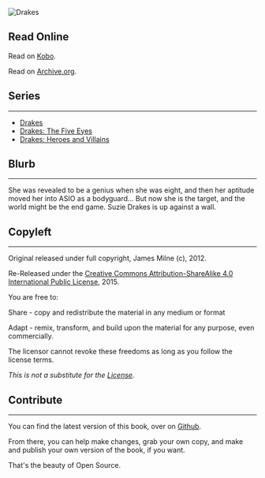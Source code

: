 ![Drakes](https://shakna-israel.github.io/drakes/img/frontCover.jpg)

## Read Online

Read on [Kobo](https://store.kobobooks.com/en-US/ebook/drakes).

Read on [Archive.org](https://archive.org/details/Drakes).

## Series
----

* [Drakes](https://github.com/shakna-israel/drakes/)
* [Drakes: The Five Eyes](https://github.com/shakna-israel/drakes-the-five-eyes/)
* [Drakes: Heroes and Villains](https://github.com/shakna-israel/drakes-heroes-and-villains/)

## Blurb
----

She was revealed to be a genius when she was eight, and then her aptitude moved her into ASIO as a bodyguard... But now she is the target, and the world might be the end game. Suzie Drakes is up against a wall.

## Copyleft
----

Original released under full copyright, James Milne (c), 2012.

Re-Released under the [Creative Commons Attribution-ShareAlike 4.0 International Public License](https://creativecommons.org/licenses/by-sa/4.0/legalcode), 2015. 

You are free to: 

Share - copy and redistribute the material in any medium or format 

Adapt - remix, transform, and build upon the material for any purpose, even commercially. 

The licensor cannot revoke these freedoms as long as you follow the license terms. 

*This is not a substitute for the [License](https://creativecommons.org/licenses/by-sa/4.0/legalcode).*

## Contribute
---- 

You can find the latest version of this book, over on [Github](https://github.com/shakna-israel/drakes). 

From there, you can help make changes, grab your own copy, and make and publish your own version of the book, if you want. 

That's the beauty of Open Source.
